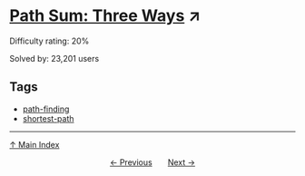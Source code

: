 # [Path Sum: Three Ways](https://projecteuler.net/problem=82) ↗️

Difficulty rating: 20%

Solved by: 23,201 users
## Tags

- [path-finding](../tags/path-finding.md)
- [shortest-path](../tags/shortest-path.md)



---

[↑ Main Index](../README.md)


<div align=center><a href='81.md'>← Previous</a> &nbsp;&nbsp; &nbsp;&nbsp;  <a href='83.md'>Next →</a></div>
